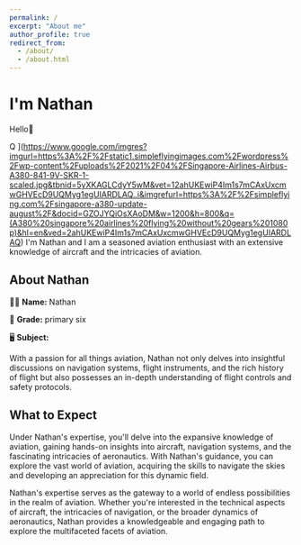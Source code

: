```yaml
---
permalink: /
excerpt: "About me"
author_profile: true
redirect_from: 
  - /about/
  - /about.html
---
```


# I'm Nathan

Hello👋

Q
](https://www.google.com/imgres?imgurl=https%3A%2F%2Fstatic1.simpleflyingimages.com%2Fwordpress%2Fwp-content%2Fuploads%2F2021%2F04%2FSingapore-Airlines-Airbus-A380-841-9V-SKR-1-scaled.jpg&tbnid=5yXKAGLCdyY5wM&vet=12ahUKEwiP4Im1s7mCAxUxcmwGHVEcD9UQMyg1egUIARDLAQ..i&imgrefurl=https%3A%2F%2Fsimpleflying.com%2Fsingapore-a380-update-august%2F&docid=GZOJYQiOsXAoDM&w=1200&h=800&q=(A380%20singapore%20airlines%20flying%20without%20gears%201080p)&hl=en&ved=2ahUKEwiP4Im1s7mCAxUxcmwGHVEcD9UQMyg1egUIARDLAQ)
I'm Nathan and I am a seasoned aviation enthusiast with an extensive knowledge of aircraft and the intricacies of aviation.
## About Nathan

👩‍🏫 **Name:** Nathan

🏫 **Grade:** primary six

🖥️ **Subject:** 

With a passion for all things aviation, Nathan not only delves into insightful discussions on navigation systems, flight instruments, and the rich history of flight but also possesses an in-depth understanding of flight controls and safety protocols.
## What to Expect

Under Nathan's expertise, you'll delve into the expansive knowledge of aviation, gaining hands-on insights into aircraft, navigation systems, and the fascinating intricacies of aeronautics. With Nathan's guidance, you can explore the vast world of aviation, acquiring the skills to navigate the skies and developing an appreciation for this dynamic field.

Nathan's expertise serves as the gateway to a world of endless possibilities in the realm of aviation. Whether you're interested in the technical aspects of aircraft, the intricacies of navigation, or the broader dynamics of aeronautics, Nathan provides a knowledgeable and engaging path to explore the multifaceted facets of aviation.
